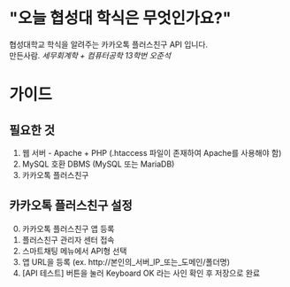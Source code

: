 # "오늘 협성대 학식은 무엇인가요?"
협성대학교 학식을 알려주는 카카오톡 플러스친구 API 입니다.<br>
만든사람. <i>세무회계학 + 컴퓨터공학 13학번 오준석</i><br>
# 가이드
## 필요한 것
1. 웹 서버 - Apache + PHP (.htaccess 파일이 존재하여 Apache를 사용해야 함)
2. MySQL 호환 DBMS (MySQL 또는 MariaDB)
3. 카카오톡 플러스친구
## 카카오톡 플러스친구 설정
0. 카카오톡 플러스친구 앱 등록
1. 플러스친구 관리자 센터 접속
2. 스마트채팅 메뉴에서 API형 선택
3. 앱 URL을 등록 (ex. http://본인의_서버_IP_또는_도메인/폴더명)
4. [API 테스트] 버튼을 눌러 Keyboard OK 라는 사인 확인 후 저장으로 완료

